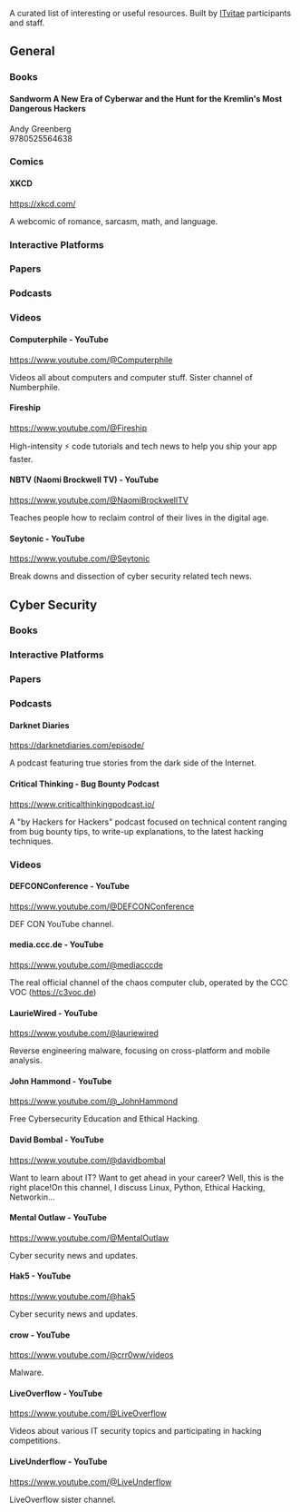 A curated list of interesting or useful resources.
Built by [ITvitae](https://itvitae.nl) participants and staff.

## General

### Books

#### Sandworm A New Era of Cyberwar and the Hunt for the Kremlin's Most Dangerous Hackers
Andy Greenberg  
9780525564638

### Comics

#### XKCD
https://xkcd.com/

A webcomic of romance, sarcasm, math, and language.

### Interactive Platforms

### Papers

### Podcasts

### Videos

#### Computerphile - YouTube
https://www.youtube.com/@Computerphile

Videos all about computers and computer stuff. Sister channel of Numberphile.

#### Fireship
https://www.youtube.com/@Fireship

High-intensity ⚡ code tutorials and tech news to help you ship your app faster.


#### NBTV (Naomi Brockwell TV) - YouTube
https://www.youtube.com/@NaomiBrockwellTV

Teaches people how to reclaim control of their lives in the digital age.

#### Seytonic - YouTube
https://www.youtube.com/@Seytonic

Break downs and dissection of cyber security related tech news.

## Cyber Security

### Books

### Interactive Platforms

### Papers

### Podcasts

#### Darknet Diaries
https://darknetdiaries.com/episode/

A podcast featuring true stories from the dark side of the Internet.

#### Critical Thinking - Bug Bounty Podcast
https://www.criticalthinkingpodcast.io/

A "by Hackers for Hackers" podcast focused on technical content ranging from bug bounty tips, to write-up explanations, to the latest hacking techniques.

### Videos

#### DEFCONConference - YouTube
https://www.youtube.com/@DEFCONConference

DEF CON YouTube channel.

#### media.ccc.de  - YouTube
https://www.youtube.com/@mediacccde

The real official channel of the chaos computer club, operated by the CCC VOC (https://c3voc.de)

#### LaurieWired - YouTube
https://www.youtube.com/@lauriewired

Reverse engineering malware, focusing on cross-platform and mobile analysis.

#### John Hammond - YouTube
https://www.youtube.com/@_JohnHammond

Free Cybersecurity Education and Ethical Hacking.

#### David Bombal - YouTube
https://www.youtube.com/@davidbombal

Want to learn about IT? Want to get ahead in your career?  Well, this is the right place!On this channel, I discuss Linux, Python, Ethical Hacking, Networkin...

#### Mental Outlaw - YouTube
https://www.youtube.com/@MentalOutlaw

Cyber security news and updates.

#### Hak5 - YouTube
https://www.youtube.com/@hak5

Cyber security news and updates.

#### crow - YouTube
https://www.youtube.com/@crr0ww/videos

Malware.

#### LiveOverflow - YouTube
https://www.youtube.com/@LiveOverflow

Videos about various IT security topics and participating in hacking competitions.

#### LiveUnderflow - YouTube
https://www.youtube.com/@LiveUnderflow

LiveOverflow sister channel.

